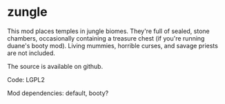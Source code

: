 # zungle

This mod places temples in jungle biomes. They're full of sealed, stone chambers, occasionally containing a treasure chest (if you're running duane's booty mod). Living mummies, horrible curses, and savage priests are not included.

The source is available on github.

Code: LGPL2

Mod dependencies: default, booty?

